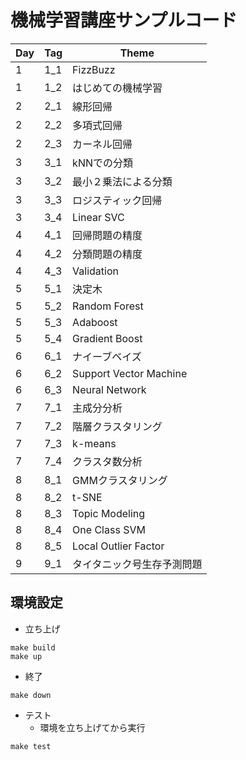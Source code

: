# 機械学習講座サンプルコード

| Day | Tag | Theme |
----|----|---- 
| 1 | 1_1 | FizzBuzz |
| 1 | 1_2 | はじめての機械学習 |
| 2 | 2_1 | 線形回帰 |
| 2 | 2_2 | 多項式回帰 |
| 2 | 2_3 | カーネル回帰 |
| 3 | 3_1 | kNNでの分類 |
| 3 | 3_2 | 最小２乗法による分類 |
| 3 | 3_3 | ロジスティック回帰 |
| 3 | 3_4 | Linear SVC |
| 4 | 4_1 | 回帰問題の精度 |
| 4 | 4_2 | 分類問題の精度 |
| 4 | 4_3 | Validation |
| 5 | 5_1 | 決定木 |
| 5 | 5_2 | Random Forest |
| 5 | 5_3 | Adaboost |
| 5 | 5_4 | Gradient Boost |
| 6 | 6_1 | ナイーブベイズ |
| 6 | 6_2 | Support Vector Machine |
| 6 | 6_3 | Neural Network |
| 7 | 7_1 | 主成分分析 |
| 7 | 7_2 | 階層クラスタリング |
| 7 | 7_3 | k-means |
| 7 | 7_4 | クラスタ数分析 |
| 8 | 8_1 | GMMクラスタリング |
| 8 | 8_2 | t-SNE |
| 8 | 8_3 | Topic Modeling |
| 8 | 8_4 | One Class SVM |
| 8 | 8_5 | Local Outlier Factor |
| 9 | 9_1 | タイタニック号生存予測問題 |

## 環境設定

- 立ち上げ
```
make build
make up
```

- 終了
```
make down
```

- テスト
  - 環境を立ち上げてから実行
```
make test
```
